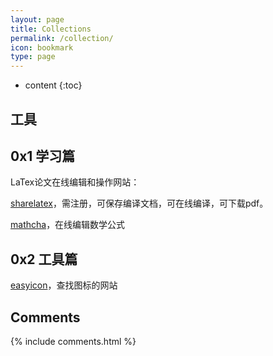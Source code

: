 ```yaml
---
layout: page
title: Collections
permalink: /collection/
icon: bookmark
type: page
---
```


* content
{:toc}
## 工具



## 0x1 学习篇

LaTex论文在线编辑和操作网站：

[sharelatex](https://www.overleaf.com/project)，需注册，可保存编译文档，可在线编译，可下载pdf。 

[mathcha](https://www.mathcha.io/)，在线编辑数学公式



## 0x2 工具篇

[easyicon](https://www.easyicon.net/)，查找图标的网站







## Comments

{% include comments.html %}
